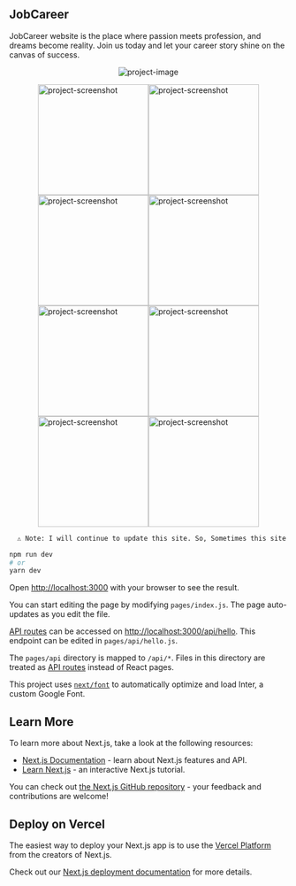 ## JobCareer

JobCareer website is the place where passion meets profession, and dreams become reality. Join us today and let your career story shine on the canvas of success.

<p align="center"><img src="https://i.imgur.com/FJV6rI6.png" alt="project-image"></p>
<div style="display: flex;flex-wrap: wrap;justify-content: center;align-items: center;">
  <img src="https://i.imgur.com/v90vMEb.png" alt="project-screenshot" width="200">
  <img src="https://i.imgur.com/y8DlGRK.png" alt="project-screenshot" width="200">
  <img src="https://i.imgur.com/UqV1Zn7.png" alt="project-screenshot" width="200">
  <img src="https://i.imgur.com/xP7MQdI.png" alt="project-screenshot" width="200">
  <img src="https://i.imgur.com/R16CR7T.png" alt="project-screenshot" width="200">
  <img src="https://i.imgur.com/6C2yuJa.png" alt="project-screenshot" width="200">
  <img src="https://i.imgur.com/ZkNvqPV.png" alt="project-screenshot" width="200">
  <img src="https://i.imgur.com/4r5TpLF.png" alt="project-screenshot" width="200">
</div>
<p></p>

```bash
  ⚠️ Note: I will continue to update this site. So, Sometimes this site could be broken or works slowly. Sorry in advance.
```

```bash
npm run dev
# or
yarn dev
```

Open [http://localhost:3000](http://localhost:3000) with your browser to see the result.

You can start editing the page by modifying `pages/index.js`. The page auto-updates as you edit the file.

[API routes](https://nextjs.org/docs/api-routes/introduction) can be accessed on [http://localhost:3000/api/hello](http://localhost:3000/api/hello). This endpoint can be edited in `pages/api/hello.js`.

The `pages/api` directory is mapped to `/api/*`. Files in this directory are treated as [API routes](https://nextjs.org/docs/api-routes/introduction) instead of React pages.

This project uses [`next/font`](https://nextjs.org/docs/basic-features/font-optimization) to automatically optimize and load Inter, a custom Google Font.

## Learn More

To learn more about Next.js, take a look at the following resources:

- [Next.js Documentation](https://nextjs.org/docs) - learn about Next.js features and API.
- [Learn Next.js](https://nextjs.org/learn) - an interactive Next.js tutorial.

You can check out [the Next.js GitHub repository](https://github.com/vercel/next.js/) - your feedback and contributions are welcome!

## Deploy on Vercel

The easiest way to deploy your Next.js app is to use the [Vercel Platform](https://vercel.com/new?utm_medium=default-template&filter=next.js&utm_source=create-next-app&utm_campaign=create-next-app-readme) from the creators of Next.js.

Check out our [Next.js deployment documentation](https://nextjs.org/docs/deployment) for more details.
